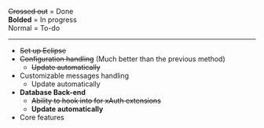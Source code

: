 ~~Crossed out~~ = Done  
**Bolded** = In progress  
Normal = To-do

***
* ~~Set up Eclipse~~  
* ~~Configuration handling~~ (Much better than the previous method)
    - ~~Update automatically~~
* Customizable messages handling
    - Update automatically
* **Database Back-end**
    - ~~Ability to hook into for xAuth extensions~~
    - **Update automatically**
* Core features